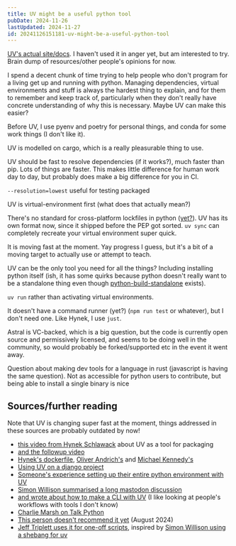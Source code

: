 ```yaml
---
title: UV might be a useful python tool
pubDate: 2024-11-26
lastUpdated: 2024-11-27
id: 20241126151181-uv-might-be-a-useful-python-tool
---
```


[UV's actual site/docs](https://docs.astral.sh/uv/). I haven't used it in anger yet, but am interested to try. Brain dump of resources/other people's opinions for now.

I spend a decent chunk of time trying to help people who don't program for a living get up and running with python. Managing dependencies, virtual environments and stuff is always the hardest thing to explain, and for them to remember and keep track of, particularly when they don't really have concrete understanding of why this is necessary. Maybe UV can make this easier?

Before UV, I use pyenv and poetry for personal things, and conda for some work things (I don't like it).

UV is modelled on cargo, which is a really pleasurable thing to use.

UV should be fast to resolve dependencies (if it works?), much faster than pip. Lots of things are faster. This makes little difference for human work day to day, but probably does make a big difference for you in CI.

`--resolution=lowest` useful for testing packaged

UV is virtual-environment first (what does that actually mean?)

There's no standard for cross-platform lockfiles in python ([yet?](https://discuss.python.org/t/lock-files-again-but-this-time-w-sdists/46593)). UV has its own format now, since it shipped before the PEP got sorted. `uv sync` can completely recreate your virtual environment super quick.

It is moving fast at the moment. Yay progress I guess, but it's a bit of a moving target to actually use or attempt to teach.

UV can be the only tool you need for all the things? Including installing python itself (ish, it has some quirks because python doesn't really want to be a standalone thing even though [python-build-standalone](https://gregoryszorc.com/docs/python-build-standalone/main/index.html) exists).

`uv run` rather than activating virtual environments.

It doesn't have a command runner (yet?) (`npm run test` or whatever), but I don't need one. Like Hynek, I use `just`.

Astral is VC-backed, which is a big question, but the code is currently open source and permissively licensed, and seems to be doing well in the community, so would probably be forked/supported etc in the event it went away.

Question about making dev tools for a language in rust (javascript is having the same question). Not as accessible for python users to contribute, but being able to install a single binary is nice

## Sources/further reading

Note that UV is changing super fast at the moment, things addressed in these sources are probably outdated by now!

- [this video from Hynek Schlawack](https://www.youtube.com/watch?v=_FdjW47Au30) about UV as a tool for packaging
- [and the followup video](https://www.youtube.com/watch?v=8UuW8o4bHbw)
- [Hynek's dockerfile](https://hynek.me/articles/docker-uv/), [Oliver Andrich's](https://andrich.me/2024/09/my-ideal-uv-based-dockerfile/) and [Michael Kennedy's](https://mkennedy.codes/posts/python-docker-images-using-uv-s-new-python-features/)
- [Using UV on a django project](https://blog.pecar.me/uv-with-django)
- [Someone's experience setting up their entire python environment with UV](https://andrich.me/2024/09/uv-i-am-somewhat-sold/)
- [Simon Willison summarised a long mastodon discussion](https://simonwillison.net/2024/Sep/8/uv-under-discussion-on-mastodon/)
- [and wrote about how to make a CLI with UV](https://til.simonwillison.net/python/uv-cli-apps) (I like looking at people's workflows with tools I don't know)
- [Charlie Marsh on Talk Python](https://talkpython.fm/episodes/show/476/unified-python-packaging-with-uv)
- [This person doesn't recommend it yet](https://www.bitecode.dev/p/whats-up-python-uv-disrupts-packaging) (August 2024)
- [Jeff Triplett uses it for one-off scripts](https://micro.webology.dev/2024/08/22/python-uv-run.html), inspired by [Simon Willison using a shebang for uv](https://simonwillison.net/2024/Aug/21/usrbinenv-uv-run/)
